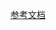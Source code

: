 
[参考文档](http://blog.netgloo.com/2014/10/27/using-mysql-in-spring-boot-via-spring-data-jpa-and-hibernate/)